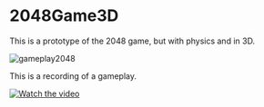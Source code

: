 # 2048Game3D
This is a prototype of the 2048 game, but with physics and in 3D.

![gameplay2048](https://github.com/Zedicus52/2048Game3D/assets/69913067/dc3edbf0-d100-4f91-8258-b77a1e94f791)

This is a recording of a gameplay.

[![Watch the video](https://img.youtube.com/vi/08YUT0diHfQ/hqdefault.jpg)](https://youtu.be/08YUT0diHfQ)
